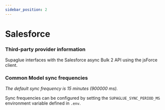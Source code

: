 ```yaml
---
sidebar_position: 2
---
```


# Salesforce

### Third-party provider information

Supaglue interfaces with the Salesforce async Bulk 2 API using the jsForce client.

### Common Model sync frequencies

_The default sync frequency is 15 minutes (900000 ms)._

Sync frequencies can be configured by setting the `SUPAGLUE_SYNC_PERIOD_MS` environment variable defined in `.env`.
